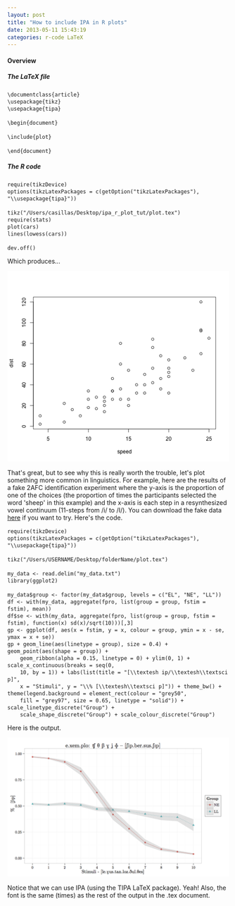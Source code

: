 ```yaml
---
layout: post
title: "How to include IPA in R plots"
date: 2013-05-11 15:43:19
categories: r-code LaTeX
---
```


#### Overview



##### The LaTeX file
 
    \documentclass{article}
    \usepackage{tikz}
    \usepackage{tipa}
 
    \begin{document}
 
    \include{plot}
 
    \end{document}
 
 
 
##### The R code
 
 

    require(tikzDevice)
    options(tikzLatexPackages = c(getOption("tikzLatexPackages"), 
    "\\usepackage{tipa}"))

    tikz("/Users/casillas/Desktop/ipa_r_plot_tut/plot.tex")
    require(stats)
    plot(cars)
    lines(lowess(cars))
    
    dev.off()
    
Which produces...

![plot of chunk unnamed-chunk-4](/assets/images/figure/unnamed-chunk-2.png) 

That's great, but to see why this is really worth the trouble, let's plot something more common in linguistics. For example, here are the results of a fake 2AFC identification experiment where the y-axis is the proportion of one of the choices (the proportion of times the participants selected the word 'sheep' in this example) and the x-axis is each step in a resynthesized vowel continuum (11-steps from /i/ to /I/). You can download the fake data [here][fake-data] if you want to try. Here's the code.

    require(tikzDevice)
    options(tikzLatexPackages = c(getOption("tikzLatexPackages"), 
    "\\usepackage{tipa}"))

    tikz("/Users/USERNAME/Desktop/folderName/plot.tex")
    
    my_data <- read.delim("my_data.txt")
    library(ggplot2)

    my_data$group <- factor(my_data$group, levels = c("EL", "NE", "LL"))
    df <- with(my_data, aggregate(fpro, list(group = group, fstim = fstim), mean))
    df$se <- with(my_data, aggregate(fpro, list(group = group, fstim = fstim), function(x) sd(x)/sqrt(10)))[,3]
    gp <- ggplot(df, aes(x = fstim, y = x, colour = group, ymin = x - se, ymax = x + se))
    gp + geom_line(aes(linetype = group), size = 0.4) + geom_point(aes(shape = group)) + 
        geom_ribbon(alpha = 0.15, linetype = 0) + ylim(0, 1) + scale_x_continuous(breaks = seq(0, 
        10, by = 1)) + labs(list(title = "[\\textesh ip/\\textesh\\textsci p]", 
        x = "Stimuli", y = "\\% [\\textesh\\textsci p]")) + theme_bw() + theme(legend.background = element_rect(colour = "grey50", 
        fill = "grey97", size = 0.65, linetype = "solid")) + scale_linetype_discrete("Group") + 
        scale_shape_discrete("Group") + scale_colour_discrete("Group")

Here is the output.

![plot of chunk unnamed-chunk-6](/assets/images/figure/ident_plot.png)

Notice that we can use IPA (using the TIPA LaTeX package). Yeah! Also, the font is the same (times) as the rest of the output in the .tex document.

[fake-data]: /archive/ipa_rplot_tut/my_data.txt
